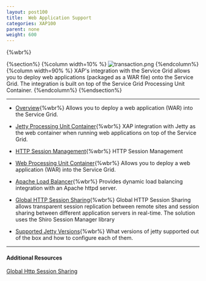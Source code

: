 ```yaml
---
layout: post100
title:  Web Application Support
categories: XAP100
parent: none
weight: 600
---
```


{%wbr%}

{%section%}
{%column width=10% %}
![transaction.png](/attachment_files/subject/war.png)
{%endcolumn%}
{%column width=90% %}
XAP's integration with the Service Grid allows you to deploy web applications (packaged as a WAR file) onto the Service Grid. The integration is built on top of the Service Grid Processing Unit Container.
{%endcolumn%}
{%endsection%}

<hr/>

- [Overview](./web-application-support.html){%wbr%}
Allows you to deploy a web application (WAR) into the Service Grid.

- [Jetty Processing Unit Container](./web-jetty-processing-unit-container.html){%wbr%}
XAP integration with Jetty as the web container when running web applications on top of the Service Grid.

- [HTTP Session Management](./http-session-management.html){%wbr%}
HTTP Session Management

- [Web Processing Unit Container](./web-processing-unit-container.html){%wbr%}
Allows you to deploy a web application (WAR) into the Service Grid.

- [Apache Load Balancer](./apache-load-balancer-agent.html){%wbr%}
Provides dynamic load balancing integration with an Apache httpd server.

- [Global HTTP Session Sharing](./global-http-session-sharing.html){%wbr%}
Global HTTP Session Sharing allows transparent session replication between remote sites and session sharing between different application servers in real-time. The solution uses the Shiro Session Manager library

- [Supported Jetty Versions](./supported-jetty-versions.html){%wbr%}
What versions of jetty supported out of the box and how to configure each of them.

<hr/>

#### Additional Resources

[Global Http Session Sharing](http://www.slideboom.com/presentations/631622/Global-Http-Session-Sharing-V2)

